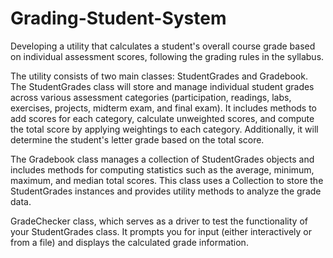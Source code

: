 # Grading-Student-System
Developing a utility that calculates a student's overall course grade based on individual assessment scores, following the grading rules in the syllabus.

The utility consists of two main classes: StudentGrades and Gradebook. The StudentGrades class will store and manage individual student grades across various assessment categories (participation, readings, labs, exercises, projects, midterm exam, and final exam). It includes methods to add scores for each category, calculate unweighted scores, and compute the total score by applying weightings to each category. Additionally, it will determine the student's letter grade based on the total score.

The Gradebook class manages a collection of StudentGrades objects and includes methods for computing statistics such as the average, minimum, maximum, and median total scores. This class uses a Collection to store the StudentGrades instances and provides utility methods to analyze the grade data.

GradeChecker class, which serves as a driver to test the functionality of your StudentGrades class. It prompts you for input (either interactively or from a file) and displays the calculated grade information.
